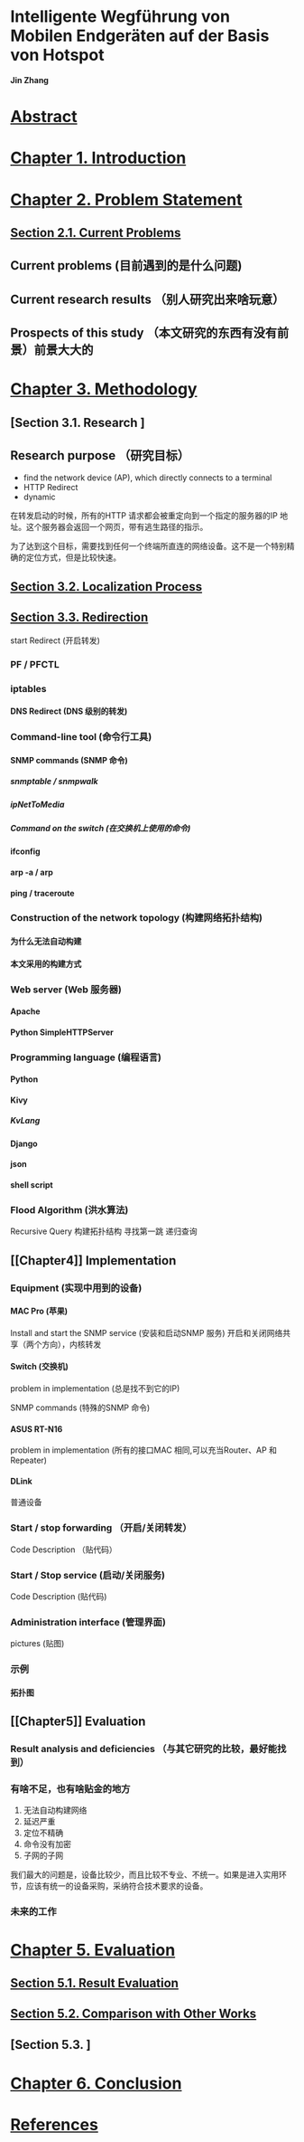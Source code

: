# Intelligente Wegführung von Mobilen Endgeräten auf der Basis von Hotspot
**Jin Zhang**

# [Abstract](Abstract.md)

# [Chapter 1. Introduction](Chapter1/README.md) 

# [Chapter 2. Problem Statement](Chapter2/README.md)
## [Section 2.1. Current Problems](Chapter2/current_problems.md)
## Current problems            (目前遇到的是什么问题)
## Current research results   （别人研究出来啥玩意）
## Prospects of this study    （本文研究的东西有没有前景）前景大大的

# [Chapter 3. Methodology](Chapter3/README.md)
## [Section 3.1. Research ]
## Research purpose          （研究目标）
* find the network device (AP), which directly connects to a terminal
* HTTP Redirect
* dynamic

在转发启动的时候，所有的HTTP 请求都会被重定向到一个指定的服务器的IP 地址。这个服务器会返回一个网页，带有逃生路径的指示。

为了达到这个目标，需要找到任何一个终端所直连的网络设备。这不是一个特别精确的定位方式，但是比较快速。

## [Section 3.2. Localization Process](localization.md)
## [Section 3.3. Redirection](Chapter3/redirection.md)
 start Redirect               (开启转发)
### PF / PFCTL
### iptables
#### DNS Redirect                (DNS 级别的转发)

### Command-line tool            (命令行工具)

#### SNMP commands               (SNMP 命令)
##### snmptable / snmpwalk
##### ipNetToMedia
##### Command on the switch       (在交换机上使用的命令)

#### ifconfig
#### arp -a / arp
#### ping / traceroute

### Construction of the network topology   (构建网络拓扑结构)
####    为什么无法自动构建
####    本文采用的构建方式

### Web server                             (Web 服务器)
#### Apache
#### Python SimpleHTTPServer

### Programming language                  (编程语言)
#### Python
#### Kivy
##### KvLang
#### Django
#### json
#### shell script

### Flood Algorithm          (洪水算法)
Recursive Query
构建拓扑结构
寻找第一跳
递归查询

## [[Chapter4]] Implementation

### Equipment              (实现中用到的设备)
#### MAC Pro               (苹果)
Install and start the SNMP service       (安装和启动SNMP 服务)
开启和关闭网络共享（两个方向），内核转发

#### Switch                  (交换机)
problem in implementation    (总是找不到它的IP)

SNMP commands               (特殊的SNMP 命令)

#### ASUS RT-N16
problem in implementation   (所有的接口MAC 相同,可以充当Router、AP 和Repeater)

#### DLink
普通设备

### Start / stop  forwarding （开启/关闭转发）
Code Description  （贴代码）

### Start / Stop service      (启动/关闭服务)
Code Description              (贴代码)

### Administration interface    (管理界面)
pictures                        (贴图)

### 示例
#### 拓扑图

## [[Chapter5]] Evaluation
### Result analysis and deficiencies    （与其它研究的比较，最好能找到）

### 有啥不足，也有啥贴金的地方
1. 无法自动构建网络
2. 延迟严重
3. 定位不精确
4. 命令没有加密
5. 子网的子网

我们最大的问题是，设备比较少，而且比较不专业、不统一。如果是进入实用环节，应该有统一的设备采购，采纳符合技术要求的设备。

### 未来的工作

# [Chapter 5. Evaluation](evaluation.md)
## [Section 5.1. Result Evaluation](result_evaluation.md)
## [Section 5.2. Comparison with Other Works](comparison_with_others.md)
## [Section 5.3. ]

# [Chapter 6. Conclusion](conclusion.md)

# [References](references.md)
